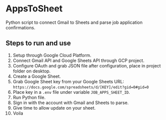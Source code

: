 # AppsToSheet

Python script to connect Gmail to Sheets and parse job application confirmations.

## Steps to run and use
1. Setup through Google Cloud Platform.
2. Connect Gmail API and Google Sheets API through GCP project.
3. Configure OAuth and grab JSON file after configuration, place in project folder on desktop.
4. Create a Google Sheet.
5. Grab Google Sheet key from your Google Sheets URL:  
   `https://docs.google.com/spreadsheets/d/[KEY]/edit?gid=0#gid=0`
6. Place key in a `.env` file under variable `JOB_APPS_SHEET_ID`.
7. Run Python file.
8. Sign in with the account with Gmail and Sheets to parse.
9. Give time to allow update on your sheet.
10. Voila
